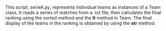 This script, serieA.py, represents individual teams as instances of a Team class.
It reads a series of matches from a .txt file, then calculates the final ranking using the sorted method and the __lt__ method in Team.
The final display of the teams in the ranking is obtained by using the __str__ method.
